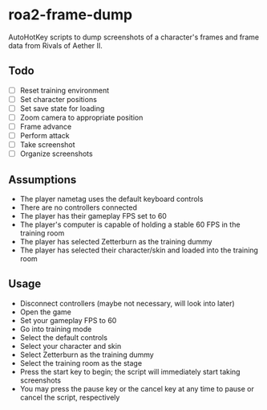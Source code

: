 # roa2-frame-dump
AutoHotKey scripts to dump screenshots of a character's frames and frame data from Rivals of Aether II.

## Todo

- [ ] Reset training environment
- [ ] Set character positions
- [ ] Set save state for loading
- [ ] Zoom camera to appropriate position
- [ ] Frame advance
- [ ] Perform attack
- [ ] Take screenshot
- [ ] Organize screenshots

## Assumptions

- The player nametag uses the default keyboard controls
- There are no controllers connected
- The player has their gameplay FPS set to 60
- The player's computer is capable of holding a stable 60 FPS in the training room
- The player has selected Zetterburn as the training dummy
- The player has selected their character/skin and loaded into the training room

## Usage

- Disconnect controllers (maybe not necessary, will look into later)
- Open the game
- Set your gameplay FPS to 60
- Go into training mode
- Select the default controls
- Select your character and skin
- Select Zetterburn as the training dummy
- Select the training room as the stage
- Press the start key to begin; the script will immediately start taking screenshots
- You may press the pause key or the cancel key at any time to pause or cancel the script, respectively
